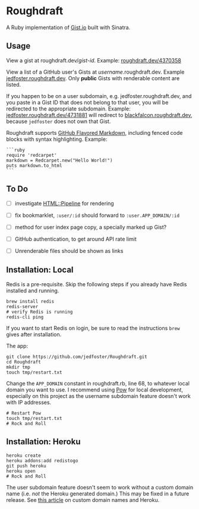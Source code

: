 Roughdraft
=====

A Ruby implementation of [Gist.io](https://github.com/idan/gistio) built with Sinatra.


## Usage ##

View a gist at roughdraft.dev/*gist-id*. Example: [roughdraft.dev/4370358](roughdraft.dev/4370358)

View a list of a GitHub user's Gists at *username*.roughdraft.dev. Example [jedfoster.roughdraft.dev](jedfoster.roughdraft.dev). Only **public** Gists with renderable content are listed. 

If you happen to be on a user subdomain, e.g. jedfoster.roughdraft.dev, and you paste in a Gist ID that does not belong to that user, you will be redirected to the appropriate subdomain. Example: [jedfoster.roughdraft.dev/4731881](jedfoster.roughdraft.dev/4731881) will redirect to [blackfalcon.roughdraft.dev](blackfalcon.roughdraft.dev), because `jedfoster` does not own that Gist.

Roughdraft supports [GitHub Flavored Markdown](https://help.github.com/articles/github-flavored-markdown), including fenced code blocks with syntax highlighting. Example:


<pre><code>```ruby
require 'redcarpet'
markdown = Redcarpet.new("Hello World!")
puts markdown.to_html
```</code></pre>


## To Do ##

- [ ] investigate [HTML::Pipeline](https://github.com/jch/html-pipeline) for rendering
- [ ] fix bookmarklet, `:user/:id` should forward to `:user.APP_DOMAIN/:id`
- [ ] method for user index page copy, a specially marked up Gist?
- [ ] GitHub authentication, to get around API rate limit
- [ ] Unrenderable files should be shown as links


## Installation: Local ##

Redis is a pre-requisite. Skip the following steps if you already have Redis installed and running.

````
brew install redis  
redis-server
# verify Redis is running
redis-cli ping
````

If you want to start Redis on login, be sure to read the instructions `brew` gives after installation.

The app:

````
git clone https://github.com/jedfoster/Roughdraft.git
cd Roughdraft
mkdir tmp
touch tmp/restart.txt
````

Change the `APP_DOMAIN` constant in roughdraft.rb, line 68, to whatever local domain you want to use. I recommend using [Pow](http://pow.cx) for local development, especially on this project as the username subdomain feature doesn't work with IP addresses.

````
# Restart Pow
touch tmp/restart.txt
# Rock and Roll
````

## Installation: Heroku ##

````
heroku create
heroku addons:add redistogo
git push heroku
heroku open
# Rock and Roll
````

The user subdomain feature doesn't seem to work without a custom domain name (i.e. *not* the Heroku generated domain.) This may be fixed in a future release. See [this article](https://devcenter.heroku.com/articles/custom-domains) on custom domain names and Heroku.

